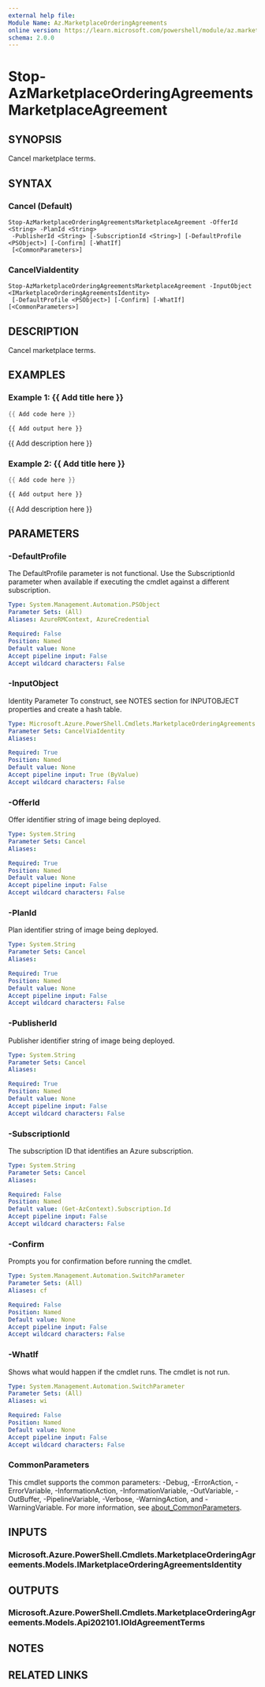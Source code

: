```yaml
---
external help file:
Module Name: Az.MarketplaceOrderingAgreements
online version: https://learn.microsoft.com/powershell/module/az.marketplaceorderingagreements/stop-azmarketplaceorderingagreementsmarketplaceagreement
schema: 2.0.0
---
```


# Stop-AzMarketplaceOrderingAgreementsMarketplaceAgreement

## SYNOPSIS
Cancel marketplace terms.

## SYNTAX

### Cancel (Default)
```
Stop-AzMarketplaceOrderingAgreementsMarketplaceAgreement -OfferId <String> -PlanId <String>
 -PublisherId <String> [-SubscriptionId <String>] [-DefaultProfile <PSObject>] [-Confirm] [-WhatIf]
 [<CommonParameters>]
```

### CancelViaIdentity
```
Stop-AzMarketplaceOrderingAgreementsMarketplaceAgreement -InputObject <IMarketplaceOrderingAgreementsIdentity>
 [-DefaultProfile <PSObject>] [-Confirm] [-WhatIf] [<CommonParameters>]
```

## DESCRIPTION
Cancel marketplace terms.

## EXAMPLES

### Example 1: {{ Add title here }}
```powershell
{{ Add code here }}
```

```output
{{ Add output here }}
```

{{ Add description here }}

### Example 2: {{ Add title here }}
```powershell
{{ Add code here }}
```

```output
{{ Add output here }}
```

{{ Add description here }}

## PARAMETERS

### -DefaultProfile
The DefaultProfile parameter is not functional.
Use the SubscriptionId parameter when available if executing the cmdlet against a different subscription.

```yaml
Type: System.Management.Automation.PSObject
Parameter Sets: (All)
Aliases: AzureRMContext, AzureCredential

Required: False
Position: Named
Default value: None
Accept pipeline input: False
Accept wildcard characters: False
```

### -InputObject
Identity Parameter
To construct, see NOTES section for INPUTOBJECT properties and create a hash table.

```yaml
Type: Microsoft.Azure.PowerShell.Cmdlets.MarketplaceOrderingAgreements.Models.IMarketplaceOrderingAgreementsIdentity
Parameter Sets: CancelViaIdentity
Aliases:

Required: True
Position: Named
Default value: None
Accept pipeline input: True (ByValue)
Accept wildcard characters: False
```

### -OfferId
Offer identifier string of image being deployed.

```yaml
Type: System.String
Parameter Sets: Cancel
Aliases:

Required: True
Position: Named
Default value: None
Accept pipeline input: False
Accept wildcard characters: False
```

### -PlanId
Plan identifier string of image being deployed.

```yaml
Type: System.String
Parameter Sets: Cancel
Aliases:

Required: True
Position: Named
Default value: None
Accept pipeline input: False
Accept wildcard characters: False
```

### -PublisherId
Publisher identifier string of image being deployed.

```yaml
Type: System.String
Parameter Sets: Cancel
Aliases:

Required: True
Position: Named
Default value: None
Accept pipeline input: False
Accept wildcard characters: False
```

### -SubscriptionId
The subscription ID that identifies an Azure subscription.

```yaml
Type: System.String
Parameter Sets: Cancel
Aliases:

Required: False
Position: Named
Default value: (Get-AzContext).Subscription.Id
Accept pipeline input: False
Accept wildcard characters: False
```

### -Confirm
Prompts you for confirmation before running the cmdlet.

```yaml
Type: System.Management.Automation.SwitchParameter
Parameter Sets: (All)
Aliases: cf

Required: False
Position: Named
Default value: None
Accept pipeline input: False
Accept wildcard characters: False
```

### -WhatIf
Shows what would happen if the cmdlet runs.
The cmdlet is not run.

```yaml
Type: System.Management.Automation.SwitchParameter
Parameter Sets: (All)
Aliases: wi

Required: False
Position: Named
Default value: None
Accept pipeline input: False
Accept wildcard characters: False
```

### CommonParameters
This cmdlet supports the common parameters: -Debug, -ErrorAction, -ErrorVariable, -InformationAction, -InformationVariable, -OutVariable, -OutBuffer, -PipelineVariable, -Verbose, -WarningAction, and -WarningVariable. For more information, see [about_CommonParameters](http://go.microsoft.com/fwlink/?LinkID=113216).

## INPUTS

### Microsoft.Azure.PowerShell.Cmdlets.MarketplaceOrderingAgreements.Models.IMarketplaceOrderingAgreementsIdentity

## OUTPUTS

### Microsoft.Azure.PowerShell.Cmdlets.MarketplaceOrderingAgreements.Models.Api202101.IOldAgreementTerms

## NOTES

## RELATED LINKS

